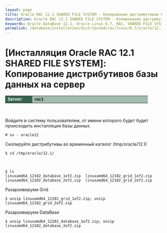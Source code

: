 ```yaml
---
layout: page
title: Oracle RAC 12.1 SHARED FILE SYSTEM - Копирование дистрибутивов базы данных на сервер
description: Oracle RAC 12.1 SHARED FILE SYSTEM - Копирование дистрибутивов базы данных на сервер
keywords: Oracle DataBase 12.1, Oracle Linux 6.7, RAC, SHARED FILE SYSTEM
permalink: /database/installation/distributed/rac/linux/6.7/oracle/12.1/shared-file-system/copy-oracle-distrib-on-server/
---
```


# [Инсталляция Oracle RAC 12.1 SHARED FILE SYSTEM]: Копирование дистрибутивов базы данных на сервер

<table cellpadding="4" cellspacing="2" align="center" border="0" width="100%">
	<tr>
		<td style="color: rgb(255, 255, 255);" bgcolor="#386351" width="14%"><span style="font-family: Arial,Helvetica,sans-serif; font-size: 14px;"><strong>Server:</strong></span></td>
		<td height="20" bgcolor="#a2bcb1" width="60%"><span style="font-family: Arial,Helvetica,sans-serif; font-size: 14px;"><strong>rac1</strong></span></td>
	</tr>
</table>

<br/>

Войдите в систему пользователем, от имени которого будет будет происходить инсталляция базы данных.

    # su - oracle12

Скопируйте дистрибутивы во временный каталог /tmp/oracle/12.1/

    $ cd /tmp/oracle/12.1/

<br/>

    $ ls
    linuxamd64_12102_database_1of2.zip  linuxamd64_12102_grid_1of2.zip
    linuxamd64_12102_database_2of2.zip  linuxamd64_12102_grid_2of2.zip

Разархивируем Grid

    $ unzip linuxamd64_12102_grid_1of2.zip; unzip linuxamd64_12102_grid_2of2.zip

Разархивируем DataBase

    $ unzip linuxamd64_12102_database_1of2.zip; unzip linuxamd64_12102_database_2of2.zip
